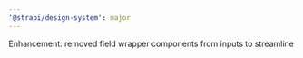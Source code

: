 ```yaml
---
'@strapi/design-system': major
---
```


Enhancement: removed field wrapper components from inputs to streamline
